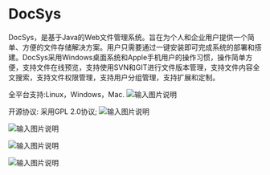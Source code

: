 # DocSys

DocSys，是基于Java的Web文件管理系统。旨在为个人和企业用户提供一个简单、方便的文件存储解决方案。用户只需要通过一键安装即可完成系统的部署和搭建。DocSys采用Windows桌面系统和Apple手机用户的操作习惯，操作简单方便，支持文件在线预览，支持使用SVN和GIT进行文件版本管理，支持文件内容全文搜索，支持文件权限管理，支持用户分组管理，支持扩展和定制。

全平台支持:Linux，Windows，Mac.
![输入图片说明](https://images.gitee.com/uploads/images/2018/1117/233316_639ed640_1558129.png "1.png")

开源协议: 采用GPL 2.0协议;
![输入图片说明](https://images.gitee.com/uploads/images/2018/1117/233347_2cc1a65f_1558129.png "2.png")

![输入图片说明](https://images.gitee.com/uploads/images/2018/1117/232537_fce94e74_1558129.png "3.png")

![输入图片说明](https://images.gitee.com/uploads/images/2018/1117/234733_69d967ef_1558129.png "6.png")

![输入图片说明](https://images.gitee.com/uploads/images/2018/1117/234744_2850feb3_1558129.png "7.png")